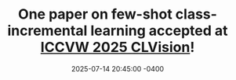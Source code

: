 ---
title: >-
    One paper on few-shot class-incremental learning accepted at <a href="https://sites.google.com/view/clvision2025" target="_blank">ICCVW 2025 CLVision</a>!
#    <a href="https://google.com" target="_blank">read more <i class="fas fa-angle-double-right"></i></a>
date: 2025-07-14 20:45:00 -0400
---
